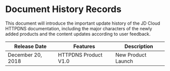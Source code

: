 # Document History Records

This document will introduce the important update history of the JD Cloud HTTPDNS documentation, including the major characters of the newly added products and the content updates according to user feedback.

|Release Date|Features|Description|
|-|-|-|
|December 20, 2018|HTTPDNS Product V1.0|New Product Launch|

